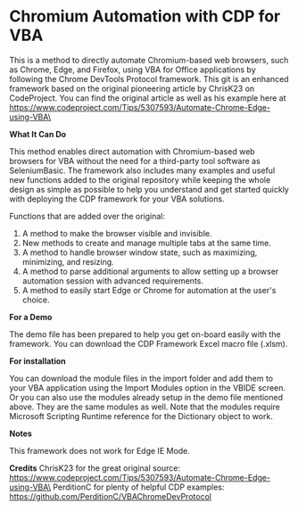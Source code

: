 # Chromium Automation with CDP for VBA
This is a method to directly automate Chromium-based web browsers, such as Chrome, Edge, and Firefox, using VBA for Office applications by following the Chrome DevTools Protocol framework. This git is an enhanced framework based on the original pioneering article by ChrisK23 on CodeProject. You can find the original article as well as his example here at https://www.codeproject.com/Tips/5307593/Automate-Chrome-Edge-using-VBA\

**What It Can Do**

This method enables direct automation with Chromium-based web browsers for VBA without the need for a third-party tool software as SeleniumBasic. The framework also includes many examples and useful new functions added to the original repository while keeping the whole design as simple as possible to help you understand and get started quickly with deploying the CDP framework for your VBA solutions.

Functions that are added over the original:
1. A method to make the browser visible and invisible.
2. New methods to create and manage multiple tabs at the same time.
3. A method to handle browser window state, such as maximizing, minimizing, and resizing.
4. A method to parse additional arguments to allow setting up a browser automation session with advanced requirements.
5. A method to easily start Edge or Chrome for automation at the user's choice.
  
**For a Demo**

The demo file has been prepared to help you get on-board easily with the framework. You can download the CDP Framework Excel macro file (.xlsm).

**For installation**

You can download the module files in the import folder and add them to your VBA application using the Import Modules option in the VBIDE screen. Or you can also use the modules already setup in the demo file mentioned above. They are the same modules as well. Note that the modules require Microsoft Scripting Runtime reference for the Dictionary object to work.

**Notes**

This framework does not work for Edge IE Mode.

**Credits**
ChrisK23 for the great original source: https://www.codeproject.com/Tips/5307593/Automate-Chrome-Edge-using-VBA\
PerditionC for plenty of helpful CDP examples: https://github.com/PerditionC/VBAChromeDevProtocol

